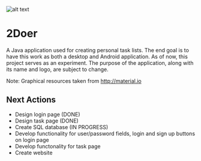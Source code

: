 ![alt text](https://github.com/pippom/2Doer/blob/master/src/sample/assets/2Doer_logo2.PNG)

# 2Doer
A Java application used for creating personal task lists. The end goal is to have this work as both a desktop and Android application. As of now, this project serves as an experiment. The purpose of the application, along with its name and logo, are subject to change.

Note: Graphical resources taken from http://material.io

## Next Actions
- Design login page (DONE)
- Design task page (DONE)
- Create SQL database (IN PROGRESS)
- Develop functionality for user/password fields, login and sign up buttons on login page
- Develop functonality for task page
- Create website
